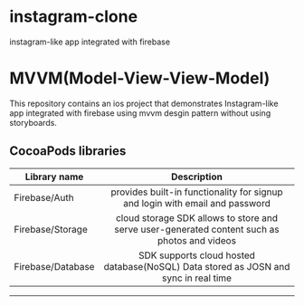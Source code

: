 # instagram-clone
instagram-like app integrated with firebase 


# MVVM(Model-View-View-Model)
This repository contains an ios project that demonstrates Instagram-like app integrated with firebase using mvvm desgin pattern without using storyboards. 


## CocoaPods libraries

| Library name  | Description   | 
| ------------- |:-------------:| 
|   Firebase/Auth     | provides built-in functionality for signup and login with email and password |
| Firebase/Storage     | cloud storage SDK allows to store and serve user-generated content such as photos and videos     |
| Firebase/Database     | SDK supports cloud hosted database(NoSQL) Data stored as JOSN and sync in real time      |

---

